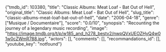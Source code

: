 {"tmdb_id": 103380, "title": "Classic Albums: Meat Loaf - Bat Out of Hell", "original_title": "Classic Albums: Meat Loaf - Bat Out of Hell", "slug_title": "classic-albums-meat-loaf-bat-out-of-hell", "date": "2006-04-18", "genre": ["Musique / Documentaire"], "score": "0.0/10", "synopsis": "Recounting the journey of a legendary music recording", "image": "https://image.tmdb.org/t/p/w185_and_h278_bestv2/nwpQVxUEOZHyQ4w01w0cZWmR788.jpg", "actors": [], "comments": [], "recommandations_id": [], "youtube_key": "notfound"}
